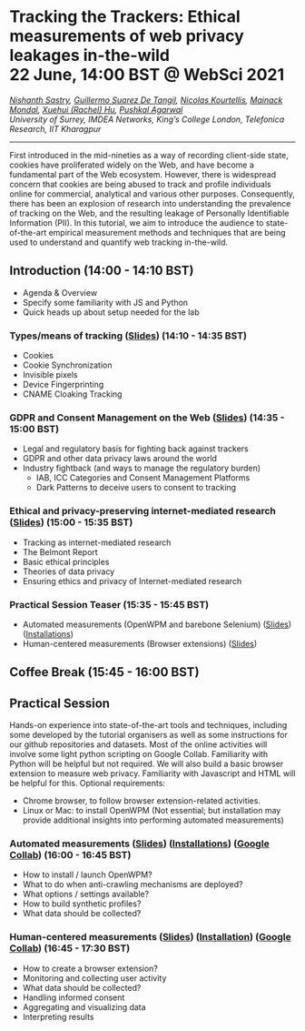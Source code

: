 # Tracking the Trackers: Ethical measurements of web privacy leakages in-the-wild <br> 22 June, 14:00 BST @ WebSci 2021

_[Nishanth Sastry](https://nishrs.github.io), [Guillermo Suarez De Tangil](https://nms.kcl.ac.uk/guillermo.suarez-tangil/), [Nicolas Kourtellis](https://scholar.google.com/citations?user=Q5oWwiQAAAAJ), [Mainack Mondal](https://cse.iitkgp.ac.in/~mainack/), [Xuehui (Rachel) Hu](https://rachelkcl.github.io/), [Pushkal Agarwal](https://pushkal17.github.io/)_
<br>
_University of Surrey, IMDEA Networks, King’s College London, Telefonica Research, IIT Kharagpur_


<hr>


First introduced in the mid-nineties as a way of recording client-side state, cookies have proliferated widely on the Web, and have become a fundamental part of the Web ecosystem. However, there is widespread concern that cookies are being abused to track and profile individuals online for commercial, analytical and various other purposes. Consequently, there has been an explosion of research into understanding the prevalence of tracking on the Web, and the resulting leakage of Personally Identifiable Information (PII). In this tutorial, we aim to introduce the audience to state-of-the-art empirical measurement methods and techniques that are being used to understand and quantify web tracking in-the-wild.



## Introduction (14:00 - 14:10 BST)
* Agenda & Overview
* Specify some familiarity with JS and Python
* Quick heads up about setup needed for the lab


### Types/means of tracking ([Slides](https://docs.google.com/presentation/d/1xN4eDoda5JVwajeW5RqkrpD09usYB8GQ_5nZ4r1ojfI/edit?usp=sharing)) (14:10 - 14:35 BST)
* Cookies
* Cookie Synchronization
* Invisible pixels
* Device Fingerprinting
* CNAME Cloaking Tracking


### GDPR and Consent Management on the Web ([Slides](https://docs.google.com/presentation/d/12iHy-H8nYRD7VYq74m6zTQEbsiV2tuogHsmC63pLIpQ/edit?usp=sharing)) (14:35 - 15:00 BST)
* Legal and regulatory basis for fighting back against trackers
* GDPR and other data privacy laws around the world
* Industry fightback (and ways to manage the regulatory burden)
     - IAB, ICC Categories and Consent Management Platforms
     - Dark Patterns to deceive users to consent to tracking



### Ethical and privacy-preserving internet-mediated research ([Slides](https://docs.google.com/presentation/d/1bCyiqwpBhBrHitSF7ttxD_p-N78Aj4es16XkJYfRylE/edit?usp=sharing)) (15:00 - 15:35 BST)
* Tracking as internet-mediated research 
* The Belmont Report 
* Basic ethical principles 
* Theories of data privacy 
* Ensuring ethics and privacy of Internet-mediated research


### Practical Session Teaser (15:35 - 15:45 BST)
* Automated measurements (OpenWPM and barebone Selenium) ([Slides](https://drive.google.com/file/d/1Y4Kdhy4viGHQ8dDkIOmT_IZUHK9V7Odf/view?usp=sharing)) ([Installations](https://docs.google.com/document/d/1CJQW2_0lBQenRbkB9gDy8sY7s8FBkfN8_pThHnfRDX0/edit?usp=sharing))
* Human-centered measurements (Browser extensions) ([Slides](https://drive.google.com/file/d/1IanDbMQU3ujs_gaKkJYzD2CdE87RBgAe/view?usp=sharing))


## Coffee Break (15:45 - 16:00 BST)

## Practical Session
Hands-on experience into state-of-the-art tools and techniques, including some developed by the tutorial organisers as well as some instructions for our github repositories and datasets. Most of the online activities will involve some light python scripting on Google Collab. Familiarity with Python will be helpful but not required. We will also build a basic browser extension to measure web privacy. Familiarity with Javascript and HTML will be helpful for this.
Optional requirements: 
- Chrome browser, to follow browser extension-related activities.
- Linux or Mac: to install OpenWPM (Not essential; but installation may provide additional insights into performing automated measurements)


### Automated measurements ([Slides](https://drive.google.com/file/d/1Y4Kdhy4viGHQ8dDkIOmT_IZUHK9V7Odf/view?usp=sharing)) ([Installations](https://docs.google.com/document/d/1CJQW2_0lBQenRbkB9gDy8sY7s8FBkfN8_pThHnfRDX0/edit?usp=sharing)) ([Google Collab](https://colab.research.google.com/drive/1flrWTgv9yMeSg9kL3Z1aBYtlJo110L2n?usp=sharing)) (16:00 - 16:45 BST)
* How to install / launch OpenWPM?
* What to do when anti-crawling mechanisms are deployed?
* What options / settings available?
* How to build synthetic profiles?
* What data should be collected?


### Human-centered measurements ([Slides](https://drive.google.com/file/d/1IanDbMQU3ujs_gaKkJYzD2CdE87RBgAe/view?usp=sharing)) ([Installation](https://github.com/rachelkcl/Websci21Tutorial_Demo/blob/main/extensionDemo-HandOnSession.zip?raw=true)) ([Google Collab](https://colab.research.google.com/drive/1ZnrUxOUSfON_8FQ6z0UUT6r2LsN59p6p?usp=sharing)) (16:45 - 17:30 BST)
* How to create a browser extension?
* Monitoring and collecting user activity
* What data should be collected?
* Handling informed consent
* Aggregating and visualizing data
* Interpreting results
